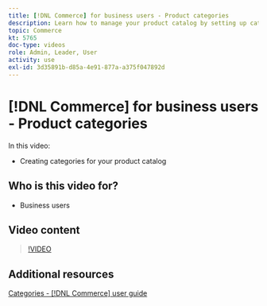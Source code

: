 ```yaml
---
title: [!DNL Commerce] for business users - Product categories
description: Learn how to manage your product catalog by setting up categories.
topic: Commerce
kt: 5765
doc-type: videos
role: Admin, Leader, User
activity: use
exl-id: 3d35891b-d85a-4e91-877a-a375f047892d
---
```

# [!DNL Commerce] for business users - Product categories

In this video:

- Creating categories for your product catalog

## Who is this video for?

- Business users

## Video content

>[!VIDEO](https://video.tv.adobe.com/v/35950?quality=12&learn=on)

## Additional resources

[Categories - [!DNL Commerce] user guide](https://docs.magento.com/user-guide/catalog/categories.html)
